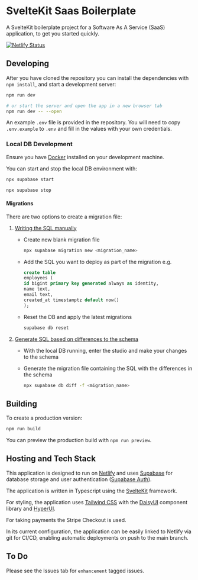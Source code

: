# SvelteKit Saas Boilerplate

A SvelteKit boilerplate project for a Software As A Service (SaaS) application, to get you started quickly.

[![Netlify Status](https://api.netlify.com/api/v1/badges/70e20d6a-2d2c-4a5b-b697-8053c1e8655b/deploy-status)](https://app.netlify.com/sites/sveltekitsaasboilerplate/deploys)

## Developing

After you have cloned the repository you can install the dependencies with `npm install`, and start a development server:

```bash
npm run dev

# or start the server and open the app in a new browser tab
npm run dev -- --open
```

An example `.env` file is provided in the repository. You will need to copy `.env.example` to `.env` and fill in the values with your own credentials.

### Local DB Development

Ensure you have [Docker](https://docs.docker.com/get-docker/) installed on your development machine.

You can start and stop the local DB environment with:

```bash
npx supabase start

npx supabase stop
```

#### Migrations

There are two options to create a migration file:

1. [Writing the SQL manually](https://supabase.com/docs/guides/cli/local-development#database-migrations)

    - Create new blank migration file

      ```bash
      npx supabase migration new <migration_name>
      ```

    - Add the SQL you want to deploy as part of the migration e.g.

      ```sql
      create table
      employees (
      id bigint primary key generated always as identity,
      name text,
      email text,
      created_at timestamptz default now()
      );
      ```

    - Reset the DB and apply the latest migrations

      ```bash
      supabase db reset
      ```

2. [Generate SQL based on differences to the schema](https://supabase.com/docs/guides/cli/local-development#diffing-changes)

   - With the local DB running, enter the studio and make your changes to the schema

   - Generate the migration file containing the SQL with the differences in the schema

      ```bash
      npx supabase db diff -f <migration_name>
      ```

## Building

To create a production version:

```bash
npm run build
```

You can preview the production build with `npm run preview`.

## Hosting and Tech Stack

This application is designed to run on [Netlify](https://www.netlify.com/) and uses [Supabase](https://supabase.io/) for database storage and user authentication ([Supabase Auth](https://supabase.com/auth)).

The application is written in Typescript using the [SvelteKit](https://kit.svelte.dev/) framework.

For styling, the application uses [Tailwind CSS](https://tailwindcss.com/) with the [DaisyUI](https://daisyui.com/) component library and [HyperUI](https://www.hyperui.dev/).

For taking payments the Stripe Checkout is used.

In its current configuration, the application can be easily linked to Netlify via git for CI/CD, enabling automatic deployments on push to the main branch.

## To Do

Please see the Issues tab for `enhancement` tagged issues.

